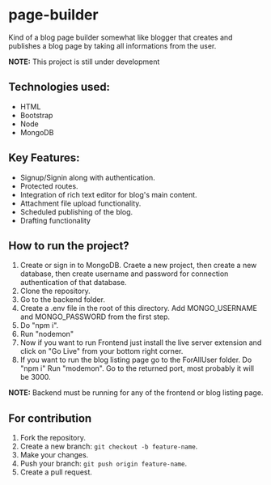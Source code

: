 # page-builder
Kind of a blog page builder somewhat like blogger that creates and publishes a blog page by taking all informations from the user.

**NOTE:** This project is still under development

## Technologies used:
- HTML
- Bootstrap
- Node
- MongoDB

## Key Features:
- Signup/Signin along with authentication.
- Protected routes.
- Integration of rich text editor for blog's main content. 
- Attachment file upload functionality.
- Scheduled publishing of the blog.
- Drafting functionality

## How to run the project?
1. Create or sign in to MongoDB. Craete a new project, then create a new database, then create username and password for connection authentication of that database.
2. Clone the repository.
3. Go to the backend folder.
4. Create a .env file in the root of this directory. Add MONGO_USERNAME and MONGO_PASSWORD from the first step.
5. Do "npm i".
6. Run "nodemon"
7. Now if you want to run Frontend just install the live server extension and click on "Go Live" from your bottom right corner.
8. If you want to run the blog listing page go to the ForAllUser folder. Do "npm i" Run "modemon". Go to the returned port, most probably it will be 3000.

**NOTE:** Backend must be running for any of the frontend or blog listing page.

## For contribution
1. Fork the repository.
2. Create a new branch: `git checkout -b feature-name`.
3. Make your changes.
4. Push your branch: `git push origin feature-name`.
5. Create a pull request.